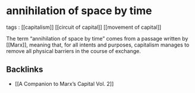 # annihilation of space by time

tags
: [[capitalism]] [[circuit of capital]] [[movement of capital]]

The term &ldquo;annihilation of space by time&rdquo; comes from a passage written by [[Marx]], meaning that, for all intents and purposes, capitalism manages to remove all physical barriers in the course of exchange.


<a id="orgb128206"></a>

## Backlinks

-   [[A Companion to Marx&rsquo;s Capital Vol. 2]]

